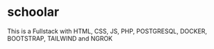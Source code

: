 # schoolar
This is a Fullstack with HTML, CSS, JS, PHP, POSTGRESQL, DOCKER, BOOTSTRAP, TAILWIND and NGROK
